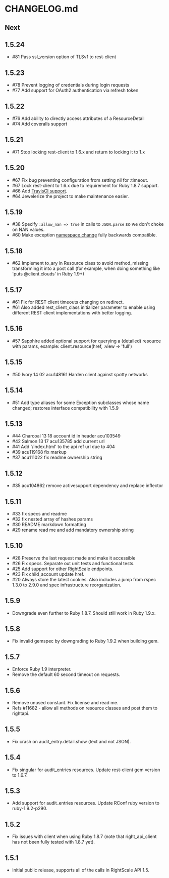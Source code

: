 # CHANGELOG.md

## Next

## 1.5.24
 - \#81 Pass ssl_version option of TLSv1 to rest-client

## 1.5.23
 - \#78 Prevent logging of credentials during login requests
 - \#77 Add support for OAuth2 authentication via refresh token

## 1.5.22
 - \#76 Add ability to directly access attributes of a ResourceDetail
 - \#74 Add coveralls support

## 1.5.21
 - \#71 Stop locking rest-client to 1.6.x and return to locking it to 1.x

## 1.5.20
 - \#67 Fix bug preventing configuration from setting nil for :timeout.
 - \#67 Lock rest-client to 1.6.x due to requirement for Ruby 1.8.7 support.
 - \#66 Add [TravisCI support](https://travis-ci.org/rightscale/right_api_client).
 - \#64 Jewelerize the project to make maintenance easier.

## 1.5.19
 - \#38 Specify `:allow_nan => true` in calls to `JSON.parse` so we don't choke on NAN values.
 - \#60 Make exception [namespace change](https://github.com/rightscale/right_api_client/commit/84f477907eef0a583ee5bec0ee5336309d933c75) fully backwards compatible.

## 1.5.18
 - \#62 Implement to_ary in Resource class to avoid method_missing transforming it into a post call
   (for example, when doing something like 'puts @client.clouds' in Ruby 1.9+)

## 1.5.17
 - \#61 Fix for REST client timeouts changing on redirect.
 - \#61 Also added rest_client_class initializer parameter to enable using different REST client implementations with better logging.

## 1.5.16
- \#57 Sapphire added optional support for querying a (detailed) resource with params, example: client.resource(href, :view => 'full')

## 1.5.15
- \#50 Ivory 14 02 acu148161 Harden client against spotty networks

## 1.5.14
- \#51 Add type aliases for some Exception subclasses whose name changed; restores interface compatibility with 1.5.9

## 1.5.13
- \#44 Charcoal 13 18 account id in header acu103549
- \#42 Salmon 13 17 acu135785 add current url
- \#41 Add '/index.html' to the api ref url due to 404
- \#39 acu119168 fix markup
- \#37 acu111022 fix readme ownership string

## 1.5.12
- \#35 acu104862 remove activesupport dependency and replace inflector

## 1.5.11
- \#33 fix specs and readme
- \#32 fix nested array of hashes params
- \#30 README markdown formatting
- \#29 rename read me and add mandatory ownership string

## 1.5.10
- \#28 Preserve the last request made and make it accessible
- \#26 Fix specs. Separate out unit tests and functional tests.
- \#25 Add support for other RightScale endpoints.
- \#23 Fix child_account update href.
- \#20 Always store the latest cookies. Also includes a jump from rspec 1.3.0 to 2.9.0 and spec infrastructure reorganization.

## 1.5.9
- Downgrade even further to Ruby 1.8.7. Should still work in Ruby 1.9.x.

## 1.5.8
- Fix invalid gemspec by downgrading to Ruby 1.9.2 when building gem.

## 1.5.7
- Enforce Ruby 1.9 interpreter.
- Remove the default 60 second timeout on requests.

## 1.5.6
- Remove unused constant. Fix license and read me.
- Refs #11682 - allow all methods on resource classes and post them to rightapi.

## 1.5.5
- Fix crash on audit_entry.detail.show (text and not JSON).

## 1.5.4
- Fix singular for audit_entries resources. Update rest-client gem version to 1.6.7.

## 1.5.3
- Add support for audit_entries resources. Update RConf ruby version to ruby-1.9.2-p290.

## 1.5.2
- Fix issues with client when using Ruby 1.8.7 (note that right_api_client has not been fully tested with 1.8.7 yet).

## 1.5.1
- Initial public release, supports all of the calls in RightScale API 1.5.
